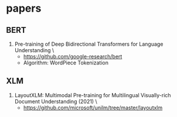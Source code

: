 # papers

## BERT
1. Pre-training of Deep Bidirectional Transformers for Language Understanding \
    - https://github.com/google-research/bert
    - Algorithm: WordPiece Tokenization

## XLM
1. LayoutXLM: Multimodal Pre-training for Multilingual Visually-rich Document Understanding (2021) \
    - https://github.com/microsoft/unilm/tree/master/layoutxlm 
